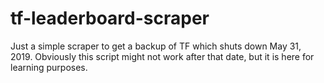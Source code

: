 # tf-leaderboard-scraper

Just a simple scraper to get a backup of TF which shuts down May 31, 2019. Obviously this script might not work after that date, but it is here for learning purposes.
